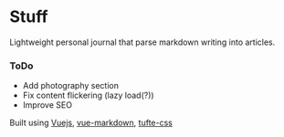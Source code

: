 # Stuff

Lightweight personal journal that parse markdown writing into articles.

### ToDo

- Add photography section
- Fix content flickering (lazy load(?))
- Improve SEO

Built using [Vuejs](https://vuejs.org/), [vue-markdown](https://github.com/miaolz123/vue-markdown), [tufte-css](https://github.com/edwardtufte/tufte-css)
